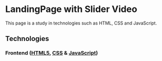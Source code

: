 # LandingPage with Slider Video

This page is a study in technologies such as HTML, CSS and JavaScript.

## Technologies
### Frontend ([HTML5](https://developer.mozilla.org/en-US/docs/Learn/HTML), [CSS](https://developer.mozilla.org/en-US/docs/Learn/CSS) & [JavaScript](https://developer.mozilla.org/en-US/docs/Learn/JavaScript))
